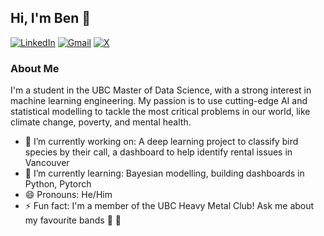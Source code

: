 ## Hi, I'm Ben 👋

[![LinkedIn](https://img.shields.io/badge/linkedin-%230077B5.svg?style=for-the-badge&logo=linkedin&logoColor=white)](https://www.linkedin.com/in/benjamin-frizzell-843436309/)
[![Gmail](https://img.shields.io/badge/Gmail-D14836?style=for-the-badge&logo=gmail&logoColor=white)](mailto:benjamin.frizzell01@gmail.com)
[![X](https://img.shields.io/badge/X-%23000000.svg?style=for-the-badge&logo=X&logoColor=white)](https://x.com/b_frizzell)

### About Me

I'm a student in the UBC Master of Data Science, with a strong interest in machine learning engineering. My passion is to use cutting-edge AI and statistical modelling to tackle the most critical problems in our world, like climate change, poverty, and mental health.

- 🔭 I’m currently working on: A deep learning project to classify bird species by their call, a dashboard to help identify rental issues in Vancouver
- 🌱 I’m currently learning: Bayesian modelling, building dashboards in Python, Pytorch
- 😄 Pronouns: He/Him
- ⚡ Fun fact: I'm a member of the UBC Heavy Metal Club! Ask me about my favourite bands 🤘 🎸 

